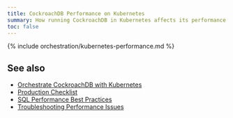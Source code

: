 ```yaml
---
title: CockroachDB Performance on Kubernetes
summary: How running CockroachDB in Kubernetes affects its performance and how to get the best possible performance when running in Kubernetes.
toc: false
---
```


{% include orchestration/kubernetes-performance.md %}

## See also

- [Orchestrate CockroachDB with Kubernetes](orchestrate-cockroachdb-with-kubernetes.html)
- [Production Checklist](recommended-production-settings.html)
- [SQL Performance Best Practices](performance-best-practices-overview.html)
- [Troubleshooting Performance Issues](query-behavior-troubleshooting.html#performance-issues)
